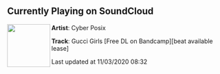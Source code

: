 ## Currently Playing on SoundCloud

[<img align="left" width="100" src="https://i1.sndcdn.com/artworks-roJSfQrFrYCMUC4p-KZejeg-t50x50.jpg">](https://soundcloud.com/cyberposix/gucci-girls)

**Artist**: ‍Cyber Posix 

**Track**: Gucci Girls [Free DL on Bandcamp][beat available lease]

Last updated at 11/03/2020 08:32
